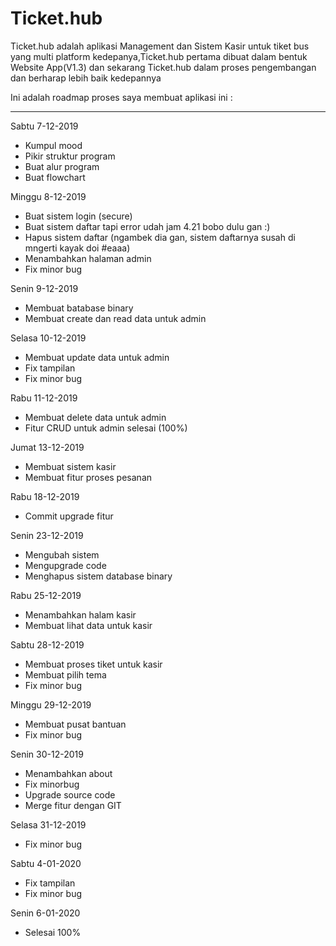 # Ticket.hub

Ticket.hub adalah aplikasi Management dan Sistem Kasir untuk tiket bus yang multi platform kedepanya,Ticket.hub pertama dibuat dalam bentuk Website App(V1.3) dan sekarang Ticket.hub dalam proses pengembangan dan berharap lebih baik kedepannya



Ini adalah roadmap proses saya membuat aplikasi ini :
____________________________________________________________
Sabtu 7-12-2019
- Kumpul mood
- Pikir struktur program
- Buat alur program
- Buat flowchart

Minggu 8-12-2019
- Buat sistem login (secure)
- Buat sistem daftar tapi error udah jam 4.21 bobo dulu gan :)
- Hapus sistem daftar (ngambek dia gan, sistem daftarnya susah di mngerti kayak doi #eaaa)
- Menambahkan halaman admin
- Fix minor bug

Senin 9-12-2019
- Membuat batabase binary
- Membuat create dan read data untuk admin

Selasa 10-12-2019
- Membuat update data untuk admin
- Fix tampilan
- Fix minor bug

Rabu 11-12-2019
- Membuat delete data untuk admin
- Fitur CRUD untuk admin selesai (100%)

Jumat 13-12-2019
- Membuat sistem kasir
- Membuat fitur proses pesanan

Rabu 18-12-2019
- Commit upgrade fitur

Senin 23-12-2019
- Mengubah sistem
- Mengupgrade code
- Menghapus sistem database binary

Rabu 25-12-2019
- Menambahkan halam kasir
- Membuat lihat data untuk kasir

Sabtu 28-12-2019
- Membuat proses tiket untuk kasir
- Membuat pilih tema
- Fix minor bug

Minggu 29-12-2019
- Membuat pusat bantuan
- Fix minor bug

Senin 30-12-2019
- Menambahkan about
- Fix minorbug
- Upgrade source code
- Merge fitur dengan GIT

Selasa 31-12-2019
- Fix minor bug

Sabtu 4-01-2020
- Fix tampilan
- Fix minor bug

Senin 6-01-2020
- Selesai 100%